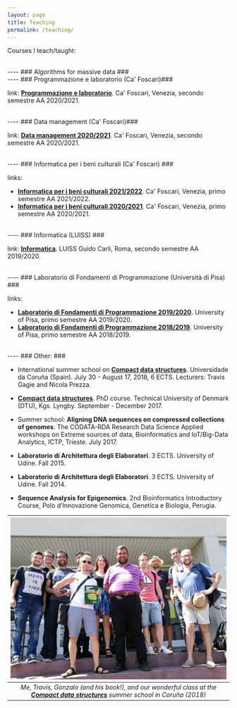 ```yaml
---
layout: page
title: Teaching
permalink: /teaching/
---
```


Courses I teach/taught:

<br>
----
### Algorithms for massive data ###

<br>
----
### Programmazione e laboratorio (Ca' Foscari)###

link: [**Programmazione e laboratorio**](https://www.unive.it/data/insegnamento/336117). Ca' Foscari, Venezia, secondo semestre AA 2020/2021.

<br>
----
### Data management (Ca' Foscari)###

link: [**Data management 2020/2021**](https://www.unive.it/data/insegnamento/279210). Ca' Foscari, Venezia, secondo semestre AA 2020/2021.

<br>
----
### Informatica per i beni culturali (Ca' Foscari) ###

links: 

- [**Informatica per i beni culturali 2021/2022**](https://www.unive.it/data/insegnamento/357156). Ca' Foscari, Venezia, primo semestre AA 2021/2022.
- [**Informatica per i beni culturali 2020/2021**](https://www.unive.it/data/insegnamento/345425/). Ca' Foscari, Venezia, primo semestre AA 2020/2021.

<br>
----
### Informatica (LUISS) ###

link: [**Informatica**](https://www.luiss.it/cattedreonline/corso/254/D/1EEL2BASE/2019). LUISS Guido Carli, Roma, secondo semestre AA 2019/2020.

<br>
----
### Laboratorio di Fondamenti di Programmazione (Università di Pisa) ###

links:

- [**Laboratorio di Fondamenti di Programmazione 2019/2020**](http://pages.di.unipi.it/bodei/CORSO_FP_19/FP/index.html). University of Pisa, primo semestre AA 2019/2020.
- [**Laboratorio di Fondamenti di Programmazione 2018/2019**](http://pages.di.unipi.it/bodei/CORSO_FP_18/FP/index.html). University of Pisa, primo semestre AA 2018/2019. 

<br>
----
### Other: ###

- International summer school on [**Compact data structures**](https://www.udc.es/gl/iss/courses/courses_2018/Compact_data_structures/index.html). Universidade da Coruña (Spain). July 30 - August 17, 2018, 6 ECTS. Lecturers: Travis Gagie and Nicola Prezza. 

- [**Compact data structures**](http://www2.compute.dtu.dk/courses/02951/). PhD course. Technical University of Denmark (DTU), Kgs. Lyngby. September - December 2017. 

- Summer school: **Aligning DNA sequences on compressed collections of genomes**. The CODATA-RDA Research Data Science Applied workshops on Extreme sources of data, Bioinformatics and IoT/Big-Data Analytics, ICTP, Trieste. July 2017. 

- **Laboratorio di Architettura degli Elaboratori**. 3 ECTS. University of Udine. Fall 2015.

- **Laboratorio di Architettura degli Elaboratori**. 3 ECTS. University of Udine. Fall 2014.

- **Sequence Analysis for Epigenomics**. 2nd Bioinformatics Introductory Course, Polo d’Innovazione Genomica, Genetica e Biologia, Perugia. 

| ![CDS](figures/cds-800.jpg) | 
|:--:| 
| *Me, Travis, Gonzalo (and his book!), and our wonderful class at the [**Compact data structures**](http://www.birdsproject.eu/course-compact-data-structures-during-udcs-international-summer-school-2018/) summer school in Coruña (2018)* |
